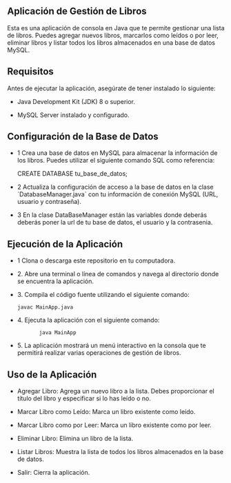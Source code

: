 ## Aplicación de Gestión de Libros

Esta es una aplicación de consola en Java que te permite gestionar una
lista de libros. Puedes agregar nuevos libros, marcarlos como leídos o
por leer, eliminar libros y listar todos los libros almacenados en una
base de datos MySQL.

## Requisitos

Antes de ejecutar la aplicación, asegúrate de tener instalado lo
siguiente:

* Java Development Kit (JDK) 8 o superior.

* MySQL Server instalado y configurado.

## Configuración de la Base de Datos

* 1 Crea una base de datos en MySQL para almacenar la información de los
libros. Puedes utilizar el siguiente comando SQL como referencia:

     CREATE DATABASE tu_base_de_datos;

* 2 Actualiza la configuración de acceso a la base de datos en la clase
\`DatabaseManager.java\` con tu información de conexión MySQL (URL,
usuario y contraseña).
* 3 En la clase DataBaseManager están las variables donde deberás
deberás poner la url de tu base de datos, el usuario y la contrasenia.

## Ejecución de la Aplicación

* 1 Clona o descarga este repositorio en tu computadora.

* 2\. Abre una terminal o línea de comandos y navega al directorio donde
se encuentra la aplicación.

* 3\. Compila el código fuente utilizando el siguiente comando:

      javac MainApp.java

* 4\. Ejecuta la aplicación con el siguiente comando:

             java MainApp

* 5\. La aplicación mostrará un menú interactivo en la consola que te
permitirá realizar varias operaciones de gestión de libros.

## Uso de la Aplicación

* Agregar Libro: Agrega un nuevo libro a la lista. Debes proporcionar
el título del libro y especificar si lo has leído o no.

* Marcar Libro como Leído: Marca un libro existente como leído.

* Marcar Libro como por Leer: Marca un libro existente como por leer.

* Eliminar Libro: Elimina un libro de la lista.

* Listar Libros: Muestra la lista de todos los libros almacenados en la
base de datos.

* Salir: Cierra la aplicación.
